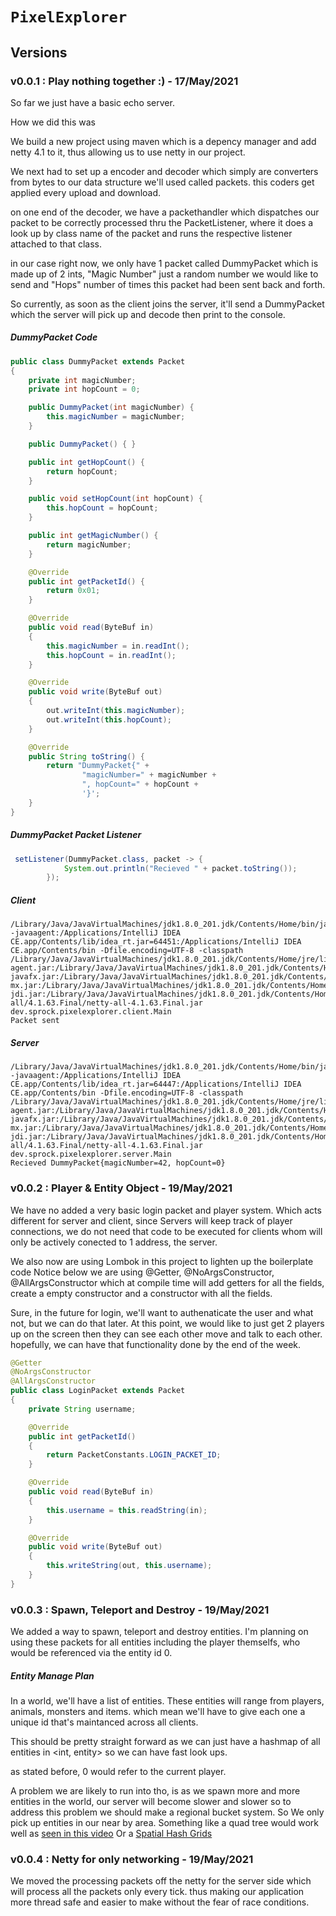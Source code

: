# `PixelExplorer`

## Versions
### v0.0.1 : Play nothing together :) - 17/May/2021 
So far we just have a basic echo server.

How we did this was

We build a new project using maven which is a depency manager
and add netty 4.1 to it, thus allowing us to use netty in our
project. 

We next had to set up a encoder and decoder which simply
are converters from bytes to our data structure we'll used called 
packets. this coders get applied every upload and download.

on one end of the decoder, we have a packethandler which
dispatches our packet to be correctly processed thru the 
PacketListener, where it does a look up by class name of the packet
and runs the respective listener attached to that class.

in our case right now, we only have 1 packet called DummyPacket
which is made up of 2 ints, "Magic Number" just a random number we would
like to send and "Hops" number of times this packet had been sent
back and forth.

So currently, as soon as the client joins the server, it'll
send a DummyPacket which the server will pick up and decode
then print to the console.
##### DummyPacket Code
```java
public class DummyPacket extends Packet
{
    private int magicNumber;
    private int hopCount = 0;

    public DummyPacket(int magicNumber) {
        this.magicNumber = magicNumber;
    }

    public DummyPacket() { }

    public int getHopCount() {
        return hopCount;
    }

    public void setHopCount(int hopCount) {
        this.hopCount = hopCount;
    }

    public int getMagicNumber() {
        return magicNumber;
    }

    @Override
    public int getPacketId() {
        return 0x01;
    }

    @Override
    public void read(ByteBuf in)
    {
        this.magicNumber = in.readInt();
        this.hopCount = in.readInt();
    }

    @Override
    public void write(ByteBuf out)
    {
        out.writeInt(this.magicNumber);
        out.writeInt(this.hopCount);
    }

    @Override
    public String toString() {
        return "DummyPacket{" +
                "magicNumber=" + magicNumber +
                ", hopCount=" + hopCount +
                '}';
    }
}
```

##### DummyPacket Packet Listener
```java
 setListener(DummyPacket.class, packet -> {
            System.out.println("Recieved " + packet.toString());
        });
```

##### Client
```
/Library/Java/JavaVirtualMachines/jdk1.8.0_201.jdk/Contents/Home/bin/java -javaagent:/Applications/IntelliJ IDEA CE.app/Contents/lib/idea_rt.jar=64451:/Applications/IntelliJ IDEA CE.app/Contents/bin -Dfile.encoding=UTF-8 -classpath /Library/Java/JavaVirtualMachines/jdk1.8.0_201.jdk/Contents/Home/jre/lib/charsets.jar:/Library/Java/JavaVirtualMachines/jdk1.8.0_201.jdk/Contents/Home/jre/lib/deploy.jar:/Library/Java/JavaVirtualMachines/jdk1.8.0_201.jdk/Contents/Home/jre/lib/ext/cldrdata.jar:/Library/Java/JavaVirtualMachines/jdk1.8.0_201.jdk/Contents/Home/jre/lib/ext/dnsns.jar:/Library/Java/JavaVirtualMachines/jdk1.8.0_201.jdk/Contents/Home/jre/lib/ext/jaccess.jar:/Library/Java/JavaVirtualMachines/jdk1.8.0_201.jdk/Contents/Home/jre/lib/ext/jfxrt.jar:/Library/Java/JavaVirtualMachines/jdk1.8.0_201.jdk/Contents/Home/jre/lib/ext/localedata.jar:/Library/Java/JavaVirtualMachines/jdk1.8.0_201.jdk/Contents/Home/jre/lib/ext/nashorn.jar:/Library/Java/JavaVirtualMachines/jdk1.8.0_201.jdk/Contents/Home/jre/lib/ext/sunec.jar:/Library/Java/JavaVirtualMachines/jdk1.8.0_201.jdk/Contents/Home/jre/lib/ext/sunjce_provider.jar:/Library/Java/JavaVirtualMachines/jdk1.8.0_201.jdk/Contents/Home/jre/lib/ext/sunpkcs11.jar:/Library/Java/JavaVirtualMachines/jdk1.8.0_201.jdk/Contents/Home/jre/lib/ext/zipfs.jar:/Library/Java/JavaVirtualMachines/jdk1.8.0_201.jdk/Contents/Home/jre/lib/javaws.jar:/Library/Java/JavaVirtualMachines/jdk1.8.0_201.jdk/Contents/Home/jre/lib/jce.jar:/Library/Java/JavaVirtualMachines/jdk1.8.0_201.jdk/Contents/Home/jre/lib/jfr.jar:/Library/Java/JavaVirtualMachines/jdk1.8.0_201.jdk/Contents/Home/jre/lib/jfxswt.jar:/Library/Java/JavaVirtualMachines/jdk1.8.0_201.jdk/Contents/Home/jre/lib/jsse.jar:/Library/Java/JavaVirtualMachines/jdk1.8.0_201.jdk/Contents/Home/jre/lib/management-agent.jar:/Library/Java/JavaVirtualMachines/jdk1.8.0_201.jdk/Contents/Home/jre/lib/plugin.jar:/Library/Java/JavaVirtualMachines/jdk1.8.0_201.jdk/Contents/Home/jre/lib/resources.jar:/Library/Java/JavaVirtualMachines/jdk1.8.0_201.jdk/Contents/Home/jre/lib/rt.jar:/Library/Java/JavaVirtualMachines/jdk1.8.0_201.jdk/Contents/Home/lib/ant-javafx.jar:/Library/Java/JavaVirtualMachines/jdk1.8.0_201.jdk/Contents/Home/lib/dt.jar:/Library/Java/JavaVirtualMachines/jdk1.8.0_201.jdk/Contents/Home/lib/javafx-mx.jar:/Library/Java/JavaVirtualMachines/jdk1.8.0_201.jdk/Contents/Home/lib/jconsole.jar:/Library/Java/JavaVirtualMachines/jdk1.8.0_201.jdk/Contents/Home/lib/packager.jar:/Library/Java/JavaVirtualMachines/jdk1.8.0_201.jdk/Contents/Home/lib/sa-jdi.jar:/Library/Java/JavaVirtualMachines/jdk1.8.0_201.jdk/Contents/Home/lib/tools.jar:/Users/heathlogancampbell/Documents/software/Companies/CobbleSwordV2/PixelExplorer/Client/target/classes:/Users/heathlogancampbell/.m2/repository/io/netty/netty-all/4.1.63.Final/netty-all-4.1.63.Final.jar dev.sprock.pixelexplorer.client.Main
Packet sent
```

##### Server
```
/Library/Java/JavaVirtualMachines/jdk1.8.0_201.jdk/Contents/Home/bin/java -javaagent:/Applications/IntelliJ IDEA CE.app/Contents/lib/idea_rt.jar=64447:/Applications/IntelliJ IDEA CE.app/Contents/bin -Dfile.encoding=UTF-8 -classpath /Library/Java/JavaVirtualMachines/jdk1.8.0_201.jdk/Contents/Home/jre/lib/charsets.jar:/Library/Java/JavaVirtualMachines/jdk1.8.0_201.jdk/Contents/Home/jre/lib/deploy.jar:/Library/Java/JavaVirtualMachines/jdk1.8.0_201.jdk/Contents/Home/jre/lib/ext/cldrdata.jar:/Library/Java/JavaVirtualMachines/jdk1.8.0_201.jdk/Contents/Home/jre/lib/ext/dnsns.jar:/Library/Java/JavaVirtualMachines/jdk1.8.0_201.jdk/Contents/Home/jre/lib/ext/jaccess.jar:/Library/Java/JavaVirtualMachines/jdk1.8.0_201.jdk/Contents/Home/jre/lib/ext/jfxrt.jar:/Library/Java/JavaVirtualMachines/jdk1.8.0_201.jdk/Contents/Home/jre/lib/ext/localedata.jar:/Library/Java/JavaVirtualMachines/jdk1.8.0_201.jdk/Contents/Home/jre/lib/ext/nashorn.jar:/Library/Java/JavaVirtualMachines/jdk1.8.0_201.jdk/Contents/Home/jre/lib/ext/sunec.jar:/Library/Java/JavaVirtualMachines/jdk1.8.0_201.jdk/Contents/Home/jre/lib/ext/sunjce_provider.jar:/Library/Java/JavaVirtualMachines/jdk1.8.0_201.jdk/Contents/Home/jre/lib/ext/sunpkcs11.jar:/Library/Java/JavaVirtualMachines/jdk1.8.0_201.jdk/Contents/Home/jre/lib/ext/zipfs.jar:/Library/Java/JavaVirtualMachines/jdk1.8.0_201.jdk/Contents/Home/jre/lib/javaws.jar:/Library/Java/JavaVirtualMachines/jdk1.8.0_201.jdk/Contents/Home/jre/lib/jce.jar:/Library/Java/JavaVirtualMachines/jdk1.8.0_201.jdk/Contents/Home/jre/lib/jfr.jar:/Library/Java/JavaVirtualMachines/jdk1.8.0_201.jdk/Contents/Home/jre/lib/jfxswt.jar:/Library/Java/JavaVirtualMachines/jdk1.8.0_201.jdk/Contents/Home/jre/lib/jsse.jar:/Library/Java/JavaVirtualMachines/jdk1.8.0_201.jdk/Contents/Home/jre/lib/management-agent.jar:/Library/Java/JavaVirtualMachines/jdk1.8.0_201.jdk/Contents/Home/jre/lib/plugin.jar:/Library/Java/JavaVirtualMachines/jdk1.8.0_201.jdk/Contents/Home/jre/lib/resources.jar:/Library/Java/JavaVirtualMachines/jdk1.8.0_201.jdk/Contents/Home/jre/lib/rt.jar:/Library/Java/JavaVirtualMachines/jdk1.8.0_201.jdk/Contents/Home/lib/ant-javafx.jar:/Library/Java/JavaVirtualMachines/jdk1.8.0_201.jdk/Contents/Home/lib/dt.jar:/Library/Java/JavaVirtualMachines/jdk1.8.0_201.jdk/Contents/Home/lib/javafx-mx.jar:/Library/Java/JavaVirtualMachines/jdk1.8.0_201.jdk/Contents/Home/lib/jconsole.jar:/Library/Java/JavaVirtualMachines/jdk1.8.0_201.jdk/Contents/Home/lib/packager.jar:/Library/Java/JavaVirtualMachines/jdk1.8.0_201.jdk/Contents/Home/lib/sa-jdi.jar:/Library/Java/JavaVirtualMachines/jdk1.8.0_201.jdk/Contents/Home/lib/tools.jar:/Users/heathlogancampbell/Documents/software/Companies/CobbleSwordV2/PixelExplorer/Client/target/classes:/Users/heathlogancampbell/.m2/repository/io/netty/netty-all/4.1.63.Final/netty-all-4.1.63.Final.jar dev.sprock.pixelexplorer.server.Main
Recieved DummyPacket{magicNumber=42, hopCount=0}
```

### v0.0.2 : Player & Entity Object - 19/May/2021
We have no added a very basic login packet and player system.
Which acts different for server and client, since Servers will keep track
of player connections, we do not need that code to be executed for clients
whom will only be actively conected to 1 address, the server.

We also now are using Lombok in this project to lighten up the boilerplate code
Notice below we are using @Getter, @NoArgsConstructor, @AllArgsConstructor which 
at compile time will add getters for all the fields, create a empty constructor and 
a constructor with all the fields. 

Sure, in the future for login, we'll want to authenaticate the user and
what not, but we can do that later. At this point, we would like to
just get 2 players up on the screen then they can see each other move
and talk to each other. hopefully, we can have that functionality done by
the end of the week.
                                                                             
```java
@Getter
@NoArgsConstructor
@AllArgsConstructor
public class LoginPacket extends Packet
{
    private String username;

    @Override
    public int getPacketId()
    {
        return PacketConstants.LOGIN_PACKET_ID;
    }

    @Override
    public void read(ByteBuf in)
    {
        this.username = this.readString(in);
    }

    @Override
    public void write(ByteBuf out)
    {
        this.writeString(out, this.username);
    }
}
``` 

### v0.0.3 : Spawn, Teleport and Destroy - 19/May/2021
We added a way to spawn, teleport and destroy entities.
I'm planning on using these packets for all entities including the player
themselfs, who would be referenced via the entity id 0.

##### Entity Manage Plan
In a world, we'll have a list of entities. These entities
will range from players, animals, monsters and items. which 
mean we'll have to give each one a unique id that's maintanced
across all clients. 

This should be pretty straight forward as we can just have a
hashmap of all entities in <int, entity> so we can have fast look
ups.

as stated before, 0 would refer to the current player.

A problem we are likely to run into tho, is as we spawn more
and more entities in the world, our server will become slower and slower
so to address this problem we should make a regional bucket system. So
We only pick up entities in our near by area. Something like a quad tree 
would work well as [seen in this video](https://www.youtube.com/watch?v=OJxEcs0w_kE&ab_channel=TheCodingTrainTheCodingTrainVerified)
Or a [Spatial Hash Grids](https://www.youtube.com/watch?v=sx4IIQL0x7c)

### v0.0.4 : Netty for only networking - 19/May/2021
We moved the processing packets off the netty for the server
side which will process all the packets only every tick.
thus making our application more thread safe and easier to make
without the fear of race conditions.

 